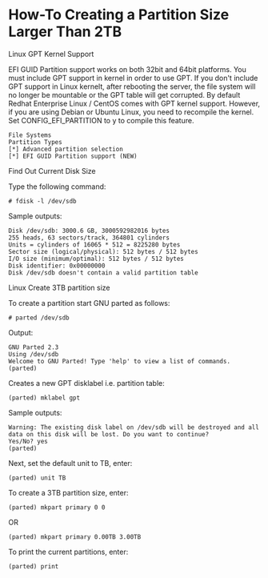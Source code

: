 # How-To Creating a Partition Size Larger Than 2TB

Linux GPT Kernel Support

EFI GUID Partition support works on both 32bit and 64bit platforms. You must include GPT support in kernel in order to use GPT. If you don't include GPT support in Linux kernelt, after rebooting the server, the file system will no longer be mountable or the GPT table will get corrupted. By default Redhat Enterprise Linux / CentOS comes with GPT kernel support. However, if you are using Debian or Ubuntu Linux, you need to recompile the kernel. Set CONFIG_EFI_PARTITION to y to compile this feature.
```
File Systems
Partition Types
[*] Advanced partition selection
[*] EFI GUID Partition support (NEW)
```

Find Out Current Disk Size

Type the following command:
```
# fdisk -l /dev/sdb
```

Sample outputs:
```
Disk /dev/sdb: 3000.6 GB, 3000592982016 bytes
255 heads, 63 sectors/track, 364801 cylinders
Units = cylinders of 16065 * 512 = 8225280 bytes
Sector size (logical/physical): 512 bytes / 512 bytes
I/O size (minimum/optimal): 512 bytes / 512 bytes
Disk identifier: 0x00000000
Disk /dev/sdb doesn't contain a valid partition table
```

Linux Create 3TB partition size

To create a partition start GNU parted as follows:
```
# parted /dev/sdb
```
Output:
```
GNU Parted 2.3
Using /dev/sdb
Welcome to GNU Parted! Type 'help' to view a list of commands.
(parted)
```

Creates a new GPT disklabel i.e. partition table:
```
(parted) mklabel gpt
```
Sample outputs:
```
Warning: The existing disk label on /dev/sdb will be destroyed and all data on this disk will be lost. Do you want to continue?
Yes/No? yes
(parted)
```
Next, set the default unit to TB, enter:
```
(parted) unit TB
```

To create a 3TB partition size, enter:
```
(parted) mkpart primary 0 0
```
OR
```
(parted) mkpart primary 0.00TB 3.00TB
```
To print the current partitions, enter:
```
(parted) print
```